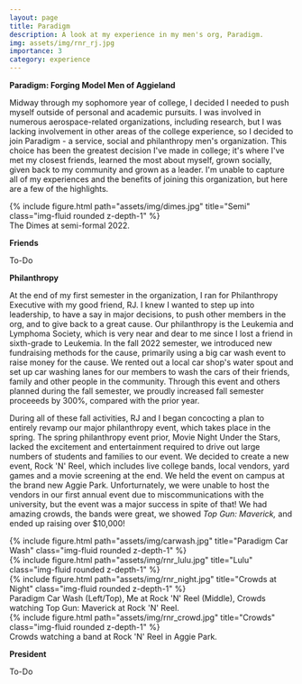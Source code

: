 ```yaml
---
layout: page
title: Paradigm
description: A look at my experience in my men's org, Paradigm.
img: assets/img/rnr_rj.jpg
importance: 3
category: experience
---
```


**Paradigm: Forging Model Men of Aggieland**

Midway through my sophomore year of college, I decided I needed to push myself outside of personal and academic pursuits. I was involved in numerous aerospace-related organizations, including research, but I was lacking involvement in other areas of the college experience, so I decided to join Paradigm - a service, social and philanthropy men's organization. This choice has been the greatest decision I've made in college; it's where I've met my closest friends, learned the most about myself, grown socially, given back to my community and grown as a leader. I'm unable to capture all of my experiences and the benefits of joining this organization, but here are a few of the highlights.

<div class="row">
    <div class="col-sm mt-3 mt-md-0">
        {% include figure.html path="assets/img/dimes.jpg" title="Semi" class="img-fluid rounded z-depth-1" %}
    </div>
</div>
<div class="caption">
    The Dimes at semi-formal 2022.
</div>

**Friends**

To-Do

**Philanthropy**

At the end of my first semester in the organization, I ran for Philanthropy Executive with my good friend, RJ. I knew I wanted to step up into leadership, to have a say in major decisions, to push other members in the org, and to give back to a great cause. Our philanthropy is the Leukemia and Lymphoma Society, which is very near and dear to me since I lost a friend in sixth-grade to Leukemia. In the fall 2022 semester, we introduced new fundraising methods for the cause, primarily using a big car wash event to raise money for the cause. We rented out a local car shop's water spout and set up car washing lanes for our members to wash the cars of their friends, family and other people in the community. Through this event and others planned during the fall semester, we proudly increased fall semester proceeeds by 300%, compared with the prior year.

During all of these fall activities, RJ and I began concocting a plan to entirely revamp our major philanthropy event, which takes place in the spring. The spring philanthropy event prior, Movie Night Under the Stars, lacked the excitement and entertainment required to drive out large numbers of students and families to our event. We decided to create a new event, Rock 'N' Reel, which includes live college bands, local vendors, yard games and a movie screening at the end. We held the event on campus at the brand new Aggie Park. Unforturnately, we were unable to host the vendors in our first annual event due to miscommunications with the university, but the event was a major success in spite of that! We had amazing crowds, the bands were great, we showed *Top Gun: Maverick,* and ended up raising over $10,000!

<div class="row">
    <div class="col-sm mt-3 mt-md-0">
        {% include figure.html path="assets/img/carwash.jpg" title="Paradigm Car Wash" class="img-fluid rounded z-depth-1" %}
    </div>
    <div class="col-sm mt-3 mt-md-0">
        {% include figure.html path="assets/img/rnr_lulu.jpg" title="Lulu" class="img-fluid rounded z-depth-1" %}
    </div>
    <div class="col-sm mt-3 mt-md-0">
        {% include figure.html path="assets/img/rnr_night.jpg" title="Crowds at Night" class="img-fluid rounded z-depth-1" %}
    </div>
</div>
<div class="caption">
    Paradigm Car Wash (Left/Top), Me at Rock 'N' Reel (Middle), Crowds watching Top Gun: Maverick at Rock 'N' Reel.
</div>

<div class="row">
    <div class="col-sm mt-3 mt-md-0">
        {% include figure.html path="assets/img/rnr_crowd.jpg" title="Crowds" class="img-fluid rounded z-depth-1" %}
    </div>
</div>
<div class="caption">
    Crowds watching a band at Rock 'N' Reel in Aggie Park.
</div>

**President**

To-Do

